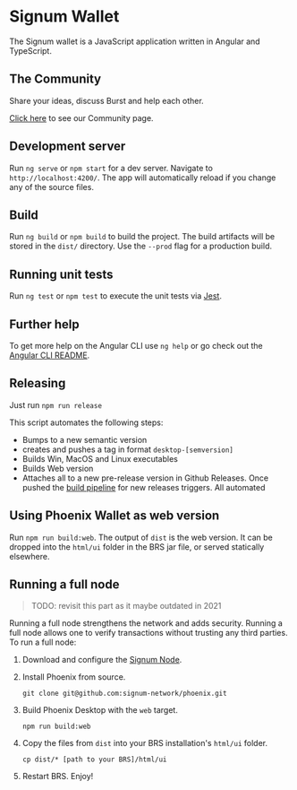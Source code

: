 # Signum Wallet

The Signum wallet is a JavaScript application written in Angular and TypeScript. 

## The Community

Share your ideas, discuss Burst and help each other.

[Click here](http://reddit.com/r/burstcoin) to see our Community page.

## Development server

Run `ng serve` or `npm start` for a dev server. Navigate to `http://localhost:4200/`. The app will automatically reload if you change any of the source files.

## Build

Run `ng build` or `npm build` to build the project. The build artifacts will be stored in the `dist/` directory. Use the `--prod` flag for a production build.

## Running unit tests

Run `ng test` or `npm test` to execute the unit tests via [Jest](https://jestjs.io/).

## Further help

To get more help on the Angular CLI use `ng help` or go check out the [Angular CLI README](https://github.com/angular/angular-cli/blob/master/README.md).

## Releasing

Just run `npm run release`

This script automates the following steps:
- Bumps to a new semantic version
- creates and pushes a tag in format `desktop-[semversion]`
- Builds Win, MacOS and Linux executables
- Builds Web version
- Attaches all to a new pre-release version in Github Releases.
Once pushed the [build pipeline](../../.github/workflows/build-release-desktop.yml) for new releases triggers. All automated 

## Using Phoenix Wallet as web version

Run `npm run build:web`. The output of `dist` is the web version.
It can be dropped into the `html/ui` folder in the BRS jar file, or served statically elsewhere. 

## Running a full node

> TODO: revisit this part as it maybe outdated in 2021

Running a full node strengthens the network and adds security. Running a full node allows one to verify transactions without trusting any third parties. To run a full node:

1. Download and configure the [Signum Node](https://github.com/signum-network/signum-core/releases).

2. Install Phoenix from source. 

    `git clone git@github.com:signum-network/phoenix.git`

3. Build Phoenix Desktop with the `web` target.

    `npm run build:web`

4. Copy the files from `dist` into your BRS installation's `html/ui` folder.

    `cp dist/* [path to your BRS]/html/ui`

5. Restart BRS. Enjoy!
